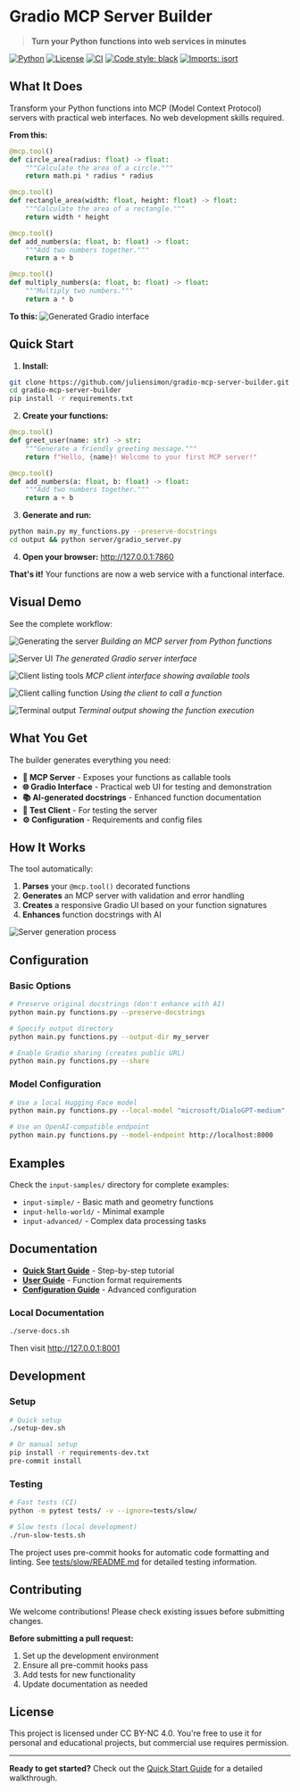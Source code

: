 # Gradio MCP Server Builder

> **Turn your Python functions into web services in minutes**

[![Python](https://img.shields.io/badge/Python-3.10+-blue.svg)](https://www.python.org/downloads/)
[![License](https://img.shields.io/badge/License-CC%20BY--NC%204.0-green.svg)](https://creativecommons.org/licenses/by-nc/4.0/)
[![CI](https://github.com/juliensimon/gradio-mcp-server-builder/workflows/CI/badge.svg)](https://github.com/juliensimon/gradio-mcp-server-builder/actions/workflows/ci.yml)
[![Code style: black](https://img.shields.io/badge/code%20style-black-000000.svg)](https://github.com/psf/black)
[![Imports: isort](https://img.shields.io/badge/%20imports-isort-%231674b1?style=flat&labelColor=ef8336)](https://pycqa.github.io/isort/)

## What It Does

Transform your Python functions into MCP (Model Context Protocol) servers with practical web interfaces. No web development skills required.

**From this:**
```python
@mcp.tool()
def circle_area(radius: float) -> float:
    """Calculate the area of a circle."""
    return math.pi * radius * radius

@mcp.tool()
def rectangle_area(width: float, height: float) -> float:
    """Calculate the area of a rectangle."""
    return width * height

@mcp.tool()
def add_numbers(a: float, b: float) -> float:
    """Add two numbers together."""
    return a + b

@mcp.tool()
def multiply_numbers(a: float, b: float) -> float:
    """Multiply two numbers."""
    return a * b
```

**To this:**
![Generated Gradio interface](images/2-ui-of-the-input-simple-server.webp)

## Quick Start

1. **Install:**
```bash
git clone https://github.com/juliensimon/gradio-mcp-server-builder.git
cd gradio-mcp-server-builder
pip install -r requirements.txt
```

2. **Create your functions:**
```python
@mcp.tool()
def greet_user(name: str) -> str:
    """Generate a friendly greeting message."""
    return f"Hello, {name}! Welcome to your first MCP server!"

@mcp.tool()
def add_numbers(a: float, b: float) -> float:
    """Add two numbers together."""
    return a + b
```

3. **Generate and run:**
```bash
python main.py my_functions.py --preserve-docstrings
cd output && python server/gradio_server.py
```

4. **Open your browser:** <http://127.0.0.1:7860>

**That's it!** Your functions are now a web service with a functional interface.

## Visual Demo

See the complete workflow:

![Generating the server](images/1-generating-the-input-simple-server.webp)
*Building an MCP server from Python functions*

![Server UI](images/2-ui-of-the-input-simple-server.webp)
*The generated Gradio server interface*

![Client listing tools](images/3-ui-of-the-input-simple-client-listing-tools.webp)
*MCP client interface showing available tools*

![Client calling function](images/4-ui-of-the-input-simple-client-calling-a-function.webp)
*Using the client to call a function*

![Terminal output](images/5-terminal-output-of-the-input-simple-client-calling-a-function.webp)
*Terminal output showing the function execution*

## What You Get

The builder generates everything you need:

- **🚀 MCP Server** - Exposes your functions as callable tools
- **🌐 Gradio Interface** - Practical web UI for testing and demonstration
- **📚 AI-generated docstrings** - Enhanced function documentation
- **🧪 Test Client** - For testing the server
- **⚙️ Configuration** - Requirements and config files



## How It Works

The tool automatically:

1. **Parses** your `@mcp.tool()` decorated functions
2. **Generates** an MCP server with validation and error handling
3. **Creates** a responsive Gradio UI based on your function signatures
4. **Enhances** function docstrings with AI

![Server generation process](images/1-generating-the-input-simple-server.webp)

## Configuration

### Basic Options
```bash
# Preserve original docstrings (don't enhance with AI)
python main.py functions.py --preserve-docstrings

# Specify output directory
python main.py functions.py --output-dir my_server

# Enable Gradio sharing (creates public URL)
python main.py functions.py --share
```

### Model Configuration
```bash
# Use a local Hugging Face model
python main.py functions.py --local-model "microsoft/DialoGPT-medium"

# Use an OpenAI-compatible endpoint
python main.py functions.py --model-endpoint http://localhost:8000
```

## Examples

Check the `input-samples/` directory for complete examples:

- `input-simple/` - Basic math and geometry functions
- `input-hello-world/` - Minimal example
- `input-advanced/` - Complex data processing tasks

## Documentation

- **[Quick Start Guide](docs/getting-started/quickstart.md)** - Step-by-step tutorial
- **[User Guide](docs/user-guide/input-format.md)** - Function format requirements
- **[Configuration Guide](docs/configuration/overview.md)** - Advanced configuration

### Local Documentation
```bash
./serve-docs.sh
```
Then visit <http://127.0.0.1:8001>

## Development

### Setup
```bash
# Quick setup
./setup-dev.sh

# Or manual setup
pip install -r requirements-dev.txt
pre-commit install
```

### Testing
```bash
# Fast tests (CI)
python -m pytest tests/ -v --ignore=tests/slow/

# Slow tests (local development)
./run-slow-tests.sh
```

The project uses pre-commit hooks for automatic code formatting and linting. See [tests/slow/README.md](tests/slow/README.md) for detailed testing information.

## Contributing

We welcome contributions! Please check existing issues before submitting changes.

**Before submitting a pull request:**
1. Set up the development environment
2. Ensure all pre-commit hooks pass
3. Add tests for new functionality
4. Update documentation as needed

## License

This project is licensed under CC BY-NC 4.0. You're free to use it for personal and educational projects, but commercial use requires permission.

---

**Ready to get started?** Check out the [Quick Start Guide](docs/getting-started/quickstart.md) for a detailed walkthrough.
